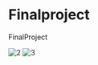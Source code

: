 # Finalproject
FinalProject

![2](https://user-images.githubusercontent.com/34957252/103074104-1ebcef00-45f3-11eb-9d4b-d5d11ea8431a.png)
![3](https://user-images.githubusercontent.com/34957252/103074110-22507600-45f3-11eb-8eb3-9e21459116eb.png)


